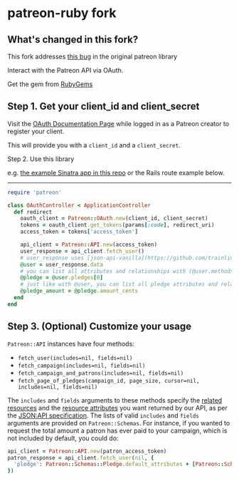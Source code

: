 # patreon-ruby fork

What's changed in this fork?
---
This fork addresses [this bug](https://github.com/Patreon/patreon-ruby/issues/13) in the original patreon library

Interact with the Patreon API via OAuth.

Get the gem from [RubyGems](https://rubygems.org/gems/patreon)

Step 1. Get your client_id and client_secret
---
Visit the [OAuth Documentation Page](http://patreon.com/oauth2/documentation)
while logged in as a Patreon creator to register your client.

This will provide you with a `client_id` and a `client_secret`.

Step 2. Use this library

e.g. [the example Sinatra app in this repo](example/sinatra/README.md) or the Rails route example below.

---
```ruby
require 'patreon'

class OAuthController < ApplicationController
  def redirect
    oauth_client = Patreon::OAuth.new(client_id, client_secret)
    tokens = oauth_client.get_tokens(params[:code], redirect_uri)
    access_token = tokens['access_token']

    api_client = Patreon::API.new(access_token)
    user_response = api_client.fetch_user()
    # user_response uses [json-api-vanilla](https://github.com/trainline/json-api-vanilla) for easy usage
    @user = user_response.data
    # you can list all attributes and relationships with (@user.methods - Object.methods)
    @pledge = @user.pledges[0]
    # just like with @user, you can list all pledge attributes and relationships with (@pledge.methods - Object.methods)
    @pledge_amount = @pledge.amount_cents
  end
end
```

Step 3. (Optional) Customize your usage
---
`Patreon::API` instances have four methods:
* `fetch_user(includes=nil, fields=nil)`
* `fetch_campaign(includes=nil, fields=nil)`
* `fetch_campaign_and_patrons(includes=nil, fields=nil)`
* `fetch_page_of_pledges(campaign_id, page_size, cursor=nil, includes=nil, fields=nil)`

The `includes` and `fields` arguments to these methods specify
the [related resources](http://jsonapi.org/format/#fetching-includes)
and the [resource attributes](http://jsonapi.org/format/#fetching-sparse-fieldsets)
you want returned by our API, as per the [JSON:API specification](http://jsonapi.org/).
The lists of valid `includes` and `fields` arguments are provided on `Patreon::Schemas`.
For instance, if you wanted to request the total amount a patron has ever paid to your campaign,
which is not included by default, you could do:
```ruby
api_client = Patreon::API.new(patron_access_token)
patron_response = api_client.fetch_user(nil, {
  'pledge': Patreon::Schemas::Pledge.default_attributes + [Patreon::Schemas::Pledge::Attributes::TOTAL_HISTORICAL_AMOUNT_CENTS]
})
```
